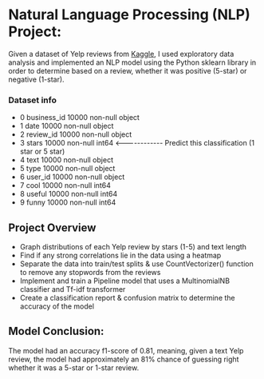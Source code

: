 # Natural Language Processing (NLP) Project:
Given a dataset of Yelp reviews from [Kaggle](https://www.kaggle.com/c/yelp-recsys-2013), I used exploratory data analysis and implemented an NLP model using the Python sklearn library in order to determine based on a review, whether it was positive (5-star) or negative (1-star).

### Dataset info
* 0   business_id  10000 non-null  object
* 1   date         10000 non-null  object
* 2   review_id    10000 non-null  object
* 3   stars        10000 non-null  int64 <------------ Predict this classification (1 star or 5 star)
* 4   text         10000 non-null  object
* 5   type         10000 non-null  object
* 6   user_id      10000 non-null  object
* 7   cool         10000 non-null  int64 
* 8   useful       10000 non-null  int64 
* 9   funny        10000 non-null  int64 


## Project Overview
* Graph distributions of each Yelp review by stars (1-5) and text length
* Find if any strong correlations lie in the data using a heatmap
* Separate the data into train/test splits & use CountVectorizer() function to remove any stopwords from the reviews
* Implement and train a Pipeline model that uses a MultinomialNB classifier and Tf-idf transformer
* Create a classification report & confusion matrix to determine the accuracy of the model

## Model Conclusion:
The model had an accuracy f1-score of 0.81, meaning, given a text Yelp review, the model had approximately an 81% chance of guessing right whether it was a 5-star or 1-star review.


